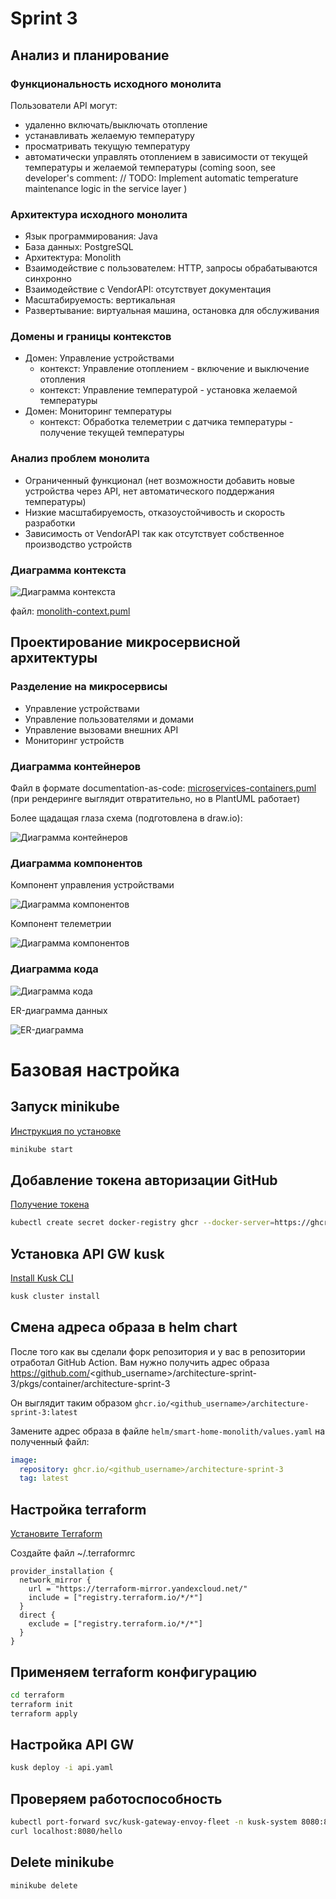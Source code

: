 # Sprint 3
## Анализ и планирование

### Функциональность исходного монолита

Пользователи API могут:
 - удаленно включать/выключать отопление 
 - устанавливать желаемую температуру 
 - просматривать текущую температуру
 - автоматически управлять отоплением в зависимости от текущей температуры и желаемой температуры (coming soon, see developer's comment: // TODO: Implement automatic temperature maintenance logic in the service layer )

### Архитектура исходного монолита

 - Язык программирования: Java
 - База данных: PostgreSQL 
 - Архитектура: Monolith 
 - Взаимодействие с пользователем: HTTP, запросы обрабатываются синхронно
 - Взаимодействие с VendorAPI: отсутствует документация
 - Масштабируемость: вертикальная 
 - Развертывание: виртуальная машина, остановка для обслуживания

### Домены и границы контекстов

 - Домен: Управление устройствами
   - контекст: Управление отоплением - включение и выключение отопления
   - контекст: Управление температурой - установка желаемой температуры
 - Домен: Мониторинг температуры
   - контекст: Обработка телеметрии с датчика температуры - получение текущей температуры

### Анализ проблем монолита
 - Ограниченный функционал (нет возможности добавить новые устройства через API, нет автоматического поддержания температуры)
 - Низкие масштабируемость, отказоустойчивость и скорость разработки
 - Зависимость от VendorAPI так как отсутствует собственное производство устройств

### Диаграмма контекста

![Диаграмма контекста](./images/monolith-context.png)

файл: [monolith-context.puml](./schemas/monolith-context.puml)

## Проектирование микросервисной архитектуры

### Разделение на микросервисы

 - Управление устройствами
 - Управление пользователями и домами
 - Управление вызовами внешних API
 - Мониторинг устройств

### Диаграмма контейнеров
Файл в формате documentation-as-code: [microservices-containers.puml](./schemas/microservices-containers.puml)
(при рендеринге выглядит отвратительно, но в PlantUML работает)

Более щадащая глаза схема (подготовлена в draw.io):

![Диаграмма контейнеров](./images/micro-containers.png)

### Диаграмма компонентов

Компонент управления устройствами

![Диаграмма компонентов](./images/micro-components-devices.png)

Компонент телеметрии

![Диаграмма компонентов](./images/micro-components-telemetry.png)

### Диаграмма кода

![Диаграмма кода](./images/micro-code.png)

ER-диаграмма данных

![ER-диаграмма](./images/er.png)



# Базовая настройка

## Запуск minikube

[Инструкция по установке](https://minikube.sigs.k8s.io/docs/start/)

```bash
minikube start
```

## Добавление токена авторизации GitHub

[Получение токена](https://github.com/settings/tokens/new)

```bash
kubectl create secret docker-registry ghcr --docker-server=https://ghcr.io --docker-username=<github_username> --docker-password=<github_token> -n default
```

## Установка API GW kusk

[Install Kusk CLI](https://docs.kusk.io/getting-started/install-kusk-cli)

```bash
kusk cluster install
```

## Смена адреса образа в helm chart

После того как вы сделали форк репозитория и у вас в репозитории отработал GitHub Action. Вам нужно получить адрес образа <https://github.com/><github_username>/architecture-sprint-3/pkgs/container/architecture-sprint-3

Он выглядит таким образом
```ghcr.io/<github_username>/architecture-sprint-3:latest```

Замените адрес образа в файле `helm/smart-home-monolith/values.yaml` на полученный файл:

```yaml
image:
  repository: ghcr.io/<github_username>/architecture-sprint-3
  tag: latest
```

## Настройка terraform

[Установите Terraform](https://yandex.cloud/ru/docs/tutorials/infrastructure-management/terraform-quickstart#install-terraform)

Создайте файл ~/.terraformrc

```hcl
provider_installation {
  network_mirror {
    url = "https://terraform-mirror.yandexcloud.net/"
    include = ["registry.terraform.io/*/*"]
  }
  direct {
    exclude = ["registry.terraform.io/*/*"]
  }
}
```

## Применяем terraform конфигурацию

```bash
cd terraform
terraform init
terraform apply
```

## Настройка API GW

```bash
kusk deploy -i api.yaml
```

## Проверяем работоспособность

```bash
kubectl port-forward svc/kusk-gateway-envoy-fleet -n kusk-system 8080:80
curl localhost:8080/hello
```

## Delete minikube

```bash
minikube delete
```
